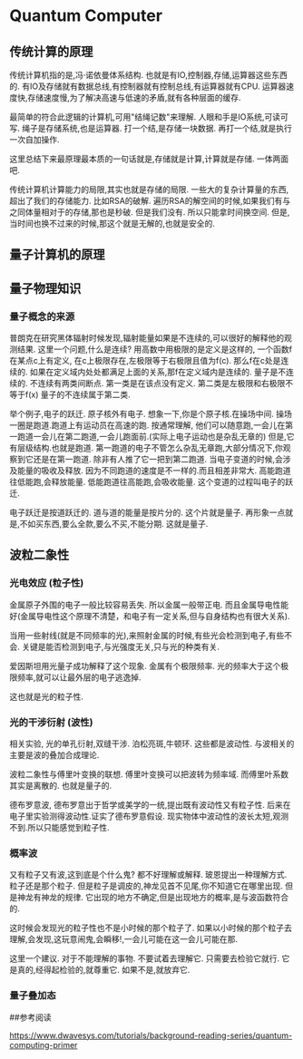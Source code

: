 # Quantum Computer

## 传统计算的原理

传统计算机指的是,冯·诺依曼体系结构.
也就是有IO,控制器,存储,运算器这些东西的.
有IO及存储就有数据总线,有控制器就有控制总线,有运算器就有CPU.
运算器速度快,存储速度慢,为了解决高速与低速的矛盾,就有各种层面的缓存.


最简单的符合此逻辑的计算机,可用"结绳记数"来理解.
人眼和手是IO系统,可读可写.
绳子是存储系统,也是运算器.
打一个结,是存储一块数据.
再打一个结,就是执行一次自加操作.

这里总结下来最原理最本质的一句话就是,存储就是计算,计算就是存储. 一体两面吧.

传统计算机计算能力的局限,其实也就是存储的局限. 一些大的复杂计算量的东西,超出了我们的存储能力.
比如RSA的破解. 遍历RSA的解空间的时候,如果我们有与之同体量相对于的存储,那也是秒破. 但是我们没有.
所以只能拿时间换空间. 但是,当时间也换不过来的时候,那这个就是无解的,也就是安全的.

## 量子计算机的原理
## 量子物理知识
### 量子概念的来源
普朗克在研究黑体辐射时候发现,辐射能量如果是不连续的,可以很好的解释他的观测结果.
这里一个问题,什么是连续?
用高数中用极限的是定义是这样的, 一个函数f在某点c上有定义, 在c上极限存在,左极限等于右极限且值为f(c). 那么f在c处是连续的.
如果在定义域内处处都满足上面的关系,那f在定义域内是连续的.
量子是不连续的. 不连续有两类间断点. 第一类是在该点没有定义. 第二类是左极限和右极限不等于f(x)
量子的不连续属于第二类. 

举个例子,电子的跃迁.
原子核外有电子. 想象一下,你是个原子核.在操场中间. 操场一圈是跑道.跑道上有运动员在高速的跑. 
按通常理解, 他们可以随意跑,一会儿在第一跑道一会儿在第二跑道,一会儿跑面前.(实际上电子运动也是杂乱无章的)
但是,它有层级结构.也就是跑道. 第一跑道的电子不管怎么杂乱无章跑,大部分情况下,你观察到它还是在第一跑道.
除非有人推了它一把到第二跑道. 当电子变道的时候,会涉及能量的吸收及释放. 因为不同跑道的速度是不一样的.而且相差非常大.
高能跑道往低能跑,会释放能量. 低能跑道往高能跑,会吸收能量. 
这个变道的过程叫电子的跃迁.

电子跃迁是按道跃迁的. 道与道的能量是按片分的. 这个片就是量子.
再形象一点就是,不如买东西,要么全款,要么不买,不能分期. 这就是量子.

## 波粒二象性
### 光电效应 (粒子性)
金属原子外围的电子一般比较容易丢失. 所以金属一般带正电. 而且金属导电性能好(金属导电性这个原理不清楚，和电子有一定关系,但与自身结构也有很大关系).

当用一些射线(就是不同频率的光),来照射金属的时候,有些光会检测到电子,有些不会. 关键是能否检测到电子,与光强度无关,只与光的种类有关.

爱因斯坦用光量子成功解释了这个现象. 金属有个极限频率. 光的频率大于这个极限频率,就可以让最外层的电子逃逸掉.

这也就是光的粒子性.

### 光的干涉衍射 (波性)
相关实验, 光的单孔衍射,双缝干涉. 
泊松亮斑,牛顿环. 这些都是波动性.
与波相关的主要是波的叠加合成理论.

波粒二象性与傅里叶变换的联想.
傅里叶变换可以把波转为频率域. 而傅里叶系数其实是离散的. 也就是量子的.

德布罗意波, 德布罗意出于哲学或美学的一统,提出既有波动性又有粒子性. 后来在电子里实验测得波动性.证实了德布罗意假设.
现实物体中波动性的波长太短,观测不到.所以只能感觉到粒子性.

### 概率波
又有粒子又有波,这到底是个什么鬼? 都不好理解或解释. 
玻恩提出一种理解方式. 粒子还是那个粒子. 但是粒子是调皮的,神龙见首不见尾,你不知道它在哪里出现. 但是神龙有神龙的规律.
它出现的地方不确定,但是出现地方的概率,是与波函数符合的.

这时候会发现光的粒子性也不是小时候的那个粒子了. 如果以小时候的那个粒子去理解,会发现,这玩意闹鬼,会瞬移!,一会儿可能在这一会儿可能在那.
 
这里一个建议. 对于不能理解的事物. 不要试着去理解它. 只需要去检验它就行. 它是真的,经得起检验的,就尊重它. 如果不是,就放弃它.

### 量子叠加态


##参考阅读

https://www.dwavesys.com/tutorials/background-reading-series/quantum-computing-primer


